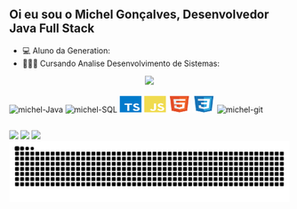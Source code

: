 ## Oi eu sou o Michel Gonçalves, Desenvolvedor Java Full Stack

- 💻 Aluno da Generation: 
- 👨🏾‍🎓 Cursando Analise Desenvolvimento de Sistemas:



<div align="center">
 
<img height="250em" src="https://github-readme-stats.vercel.app/api/top-langs/?username=Michel9406&layout=compact&langs_count=7&theme=holi"/>

</div>

<div style="display: inline_block"><br>
  
   <img align="flex" alt="michel-Java" height="40" width="40" src="https://cdn.jsdelivr.net/gh/devicons/devicon@latest/icons/java/java-original-wordmark.svg">
   
   <img align="flex" alt="michel-SQL" height="40" width="40" src="https://cdn.jsdelivr.net/gh/devicons/devicon@latest/icons/mysql/mysql-original-wordmark.svg">                   
   <img align="flex" alt="michel-Ts" height="30" width="40" src="https://raw.githubusercontent.com/devicons/devicon/master/icons/typescript/typescript-plain.svg">
    <img align="flex" alt="michel-Js" height="30" width="40" src="https://raw.githubusercontent.com/devicons/devicon/master/icons/javascript/javascript-plain.svg">
    <img align="flex" alt="michel-HTML" height="30" width="40" src="https://raw.githubusercontent.com/devicons/devicon/master/icons/html5/html5-original.svg">
   <img align="flex" alt="michel-CSS" height="30" width="40" src="https://raw.githubusercontent.com/devicons/devicon/master/icons/css3/css3-original.svg">
  
   <img align="flex" alt="michel-git" height="40" width="40" src="https://cdn.jsdelivr.net/gh/devicons/devicon@latest/icons/git/git-original-wordmark.svg">
 
</div>
  
  ##

<div> 
 <a href="https://www.linkedin.com/in/michelgon%C3%A7alvess/" target="_blank"><img src="https://img.shields.io/badge/-LinkedIn-%230077B5?style=for-the-badge&logo=linkedin&logoColor=white" target="_blank"></a> 
  <a href="https://discord.com/channels/@me" target="_blank"><img src="https://img.shields.io/badge/Discord-7289DA?style=for-the-badge&logo=discord&logoColor=white" target="_blank"></a> 
  <a href = "mailto:michel9406@hotmail.com"><img src="https://img.shields.io/badge/-Gmail-%23333?style=for-the-badge&logo=gmail&logoColor=white" target="_blank"></a>
  
<picture>
  <source media="(prefers-color-scheme: dark)" srcset="https://raw.githubusercontent.com/Michel9406/Michel9406/output/github-contribution-grid-snake-dark.svg">
  <source media="(prefers-color-scheme: light)" srcset="https://raw.githubusercontent.com/Michel9406/Michel9406/output/github-contribution-grid-snake.svg">
  <img alt="github contribution grid snake animation" src="https://raw.githubusercontent.com/Michel9406/Michel9406/output/github-contribution-grid-snake.svg">
</picture>



